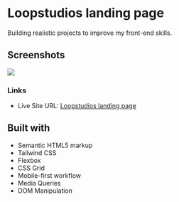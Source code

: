 # Loopstudios landing page

Building realistic projects to improve my front-end skills.

## Screenshots

![](screenshots/ss-desktop.png)

### Links

- Live Site URL: [Loopstudios landing page](https://fylo-land1ng-page-with-dark-theme.netlify.app/)

## Built with

- Semantic HTML5 markup
- Tailwind CSS
- Flexbox
- CSS Grid
- Mobile-first workflow
- Media Queries
- DOM Manipulation
